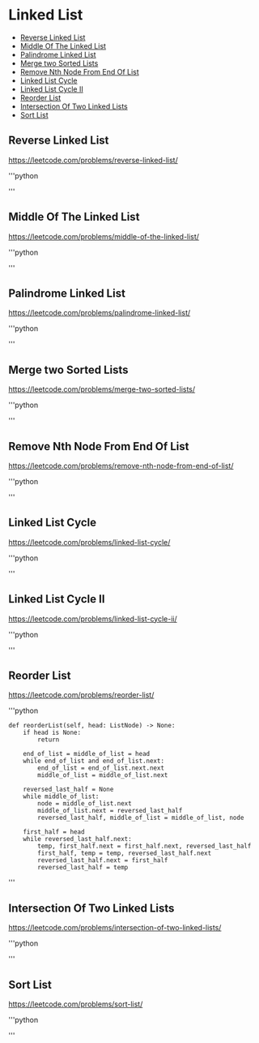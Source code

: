 # Linked List

+ [Reverse Linked List](#reverse-linked-list)
+ [Middle Of The Linked List](#middle-of-the-linked-list)
+ [Palindrome Linked List](#palindrome-linked-list)
+ [Merge two Sorted Lists](#merge-two-sorted-lists)
+ [Remove Nth Node From End Of List](#remove-nth-node-from-end-of-list)
+ [Linked List Cycle](#linked-list-cycle)
+ [Linked List Cycle II](#linked-list-cycle-ii)
+ [Reorder List](#reorder-list)
+ [Intersection Of Two Linked Lists](#intersection-of-two-linked-lists)
+ [Sort List](#sort-list)

## Reverse Linked List

https://leetcode.com/problems/reverse-linked-list/

'''python

'''

## Middle Of The Linked List

https://leetcode.com/problems/middle-of-the-linked-list/

'''python

'''

## Palindrome Linked List

https://leetcode.com/problems/palindrome-linked-list/

'''python

'''

## Merge two Sorted Lists

https://leetcode.com/problems/merge-two-sorted-lists/

'''python

'''

## Remove Nth Node From End Of List

https://leetcode.com/problems/remove-nth-node-from-end-of-list/

'''python

'''

## Linked List Cycle

https://leetcode.com/problems/linked-list-cycle/

'''python

'''

## Linked List Cycle II

https://leetcode.com/problems/linked-list-cycle-ii/

'''python

'''

## Reorder List

https://leetcode.com/problems/reorder-list/

'''python

    def reorderList(self, head: ListNode) -> None:
        if head is None:
            return

        end_of_list = middle_of_list = head
        while end_of_list and end_of_list.next:
            end_of_list = end_of_list.next.next
            middle_of_list = middle_of_list.next

        reversed_last_half = None
        while middle_of_list:
            node = middle_of_list.next
            middle_of_list.next = reversed_last_half
            reversed_last_half, middle_of_list = middle_of_list, node

        first_half = head
        while reversed_last_half.next:
            temp, first_half.next = first_half.next, reversed_last_half
            first_half, temp = temp, reversed_last_half.next
            reversed_last_half.next = first_half
            reversed_last_half = temp

'''

## Intersection Of Two Linked Lists

https://leetcode.com/problems/intersection-of-two-linked-lists/

'''python

'''

## Sort List

https://leetcode.com/problems/sort-list/

'''python

'''
